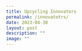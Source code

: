 ```yaml
---
title: Upcycling Innovators
permalink: /innovatotrs/
date: 2023-04-30
layout: post
description: ""
image: ""
---
```

